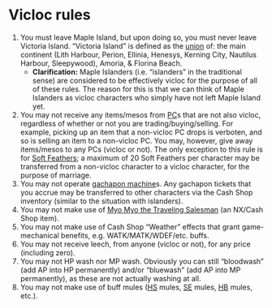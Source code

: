 # Vicloc rules

1. You must leave Maple Island, but upon doing so, you must never leave
   Victoria Island. “Victoria Island” is defined as the [union][union] of: the
   main continent (Lith Harbour, Perion, Ellinia, Henesys, Kerning City,
   Nautilus Harbour, Sleepywood), Amoria, & Florina Beach.
    - **Clarification:** Maple Islanders (i.e. “islanders” in the traditional
      sense) are considered to be effectively vicloc for the purpose of all of
      these rules. The reason for this is that we can think of Maple Islanders
      as vicloc characters who simply have not left Maple Island yet.
2. You may not receive any items/mesos from
   [PC](https://en.wikipedia.org/wiki/Player_character)s that are not also
   vicloc, regardless of whether or not you are trading/buying/selling. For
   example, picking up an item that a non-vicloc PC drops is verboten, and so
   is selling an item to a non-vicloc PC. You may, however, give away
   items/mesos to any PCs (vicloc or not). The only exception to this rule is
   for [Soft Feathers](https://maplelegends.com/lib/etc?id=4003005); a maximum
   of 20 Soft Feathers per character may be transferred from a non-vicloc
   character to a vicloc character, for the purpose of marriage.
3. You may not operate [gachapon
   machine](https://maplelegends.com/lib/npc?id=9100100)s. Any gachapon tickets
   that you accrue may be transferred to other characters via the Cash Shop
   inventory (similar to the situation with islanders).
4. You may not make use of [Myo Myo the Traveling
   Salesman](https://maplelegends.com/lib/cash?id=5450000) (an NX/Cash Shop
   item).
5. You may not make use of Cash Shop “Weather” effects that grant
   game-mechanical benefits, e.g. WATK/MATK/WDEF/etc. buffs.
6. You may not receive leech, from anyone (vicloc or not), for any price
   (including zero).
7. You may not HP wash nor MP wash. Obviously you can still “bloodwash” (add AP
   into HP permanently) and/or “bluewash” (add AP into MP permanently), as
   these are not actually washing at all.
8. You may not make use of buff mules
   ([HS](https://maplelegends.com/lib/skill?id=2311003) mules,
   [SE](https://maplelegends.com/lib/skill?id=3121002) mules,
   [HB](https://maplelegends.com/lib/skill?id=1301007) mules, etc.).

[union]: https://en.wikipedia.org/wiki/Union_(set_theory)
